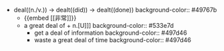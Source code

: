 - deal((n./v.)) -> dealt((did)) -> dealt((done))
  background-color:: #49767b
	- {{embed [[非常]]}}
	- a great deal of + n.[U]]]
	  background-color:: #533e7d
		- get a deal of information
		  background-color:: #497d46
		- waste a great deal of time
		  background-color:: #497d46